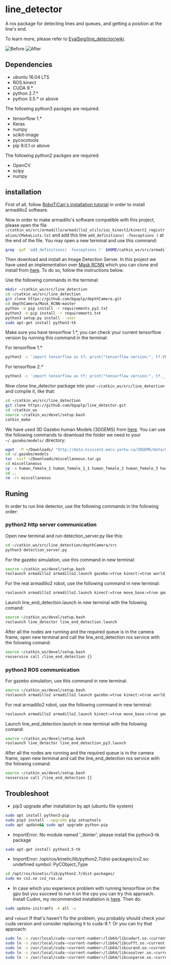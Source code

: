 # line_detector
A ros package for detecting lines and queues, and getting a position at the line's end.

To learn more, please refer to [EyalSeg/line_detector/wiki](https://github.com/EyalSeg/line_detector/wiki).


![Before ](https://user-images.githubusercontent.com/10437548/69551704-d1acba80-0fa5-11ea-925a-df94bf7a8c64.png)
![After ](https://user-images.githubusercontent.com/10437548/69559435-9ebcf380-0fb2-11ea-8f36-50b736af8c79.png)

## Dependencies
* ubuntu 16.04 LTS
* ROS kinect
* CUDA 9.*
* python 2.7.*
* python 3.5.* or above

The following python3 packges are required:
* tensorflow 1.*
* Keras
* numpy
* scikit-image
* pycocotools
* pip 9.0.1 or above

The following python2 packges are required:
* OpenCV
* scipy
* numpy

## installation
First of all, follow [RoboTiCan's installation tutorial](http://wiki.ros.org/armadillo2/Tutorials/Installation) in order to install armadillo2 software.

Now in order to make armadillo's software compatible with this project, please open the file `~/catkin_ws/src/armadillo/armadillo2_utils/iai_kinect2/kinect2_registration/CMakeLists.txt` and add this line `add_definitions( -fexceptions )` at the end of the file. You may open a new terminal and use this command:
```bash
grep -qxF 'add_definitions( -fexceptions )' $HOME/catkin_ws/src/armadillo/armadillo2_utils/iai_kinect2/kinect2_registration/CMakeLists.txt || echo -e "\nadd_definitions( -fexceptions )" >> $HOME/catkin_ws/src/armadillo/armadillo2_utils/iai_kinect2/kinect2_registration/CMakeLists.txt
```

Then download and install an Image Detection Server. In this project we have used an implementation over [Mask RCNN](https://github.com/matterport/Mask_RCNN) which you can clone and install from [here](https://github.com/bguplp/depthCamera). To do so, follow the instructions below.

Use the following commands in the terminal:
```bash
mkdir ~/catkin_ws/src/line_detection
cd ~/catkin_ws/src/line_detection
git clone https://github.com/bguplp/depthCamera.git
cd depthCamera/Mask_RCNN-master
python -m pip install -r requirements_py2.txt
python3 -m pip install -r requirements.txt
python3 setup.py install --user
sudo apt-get install python3-tk
```
Make sure you have tensorflow 1.*, you can check your current tensorflow version by running this command in the terminal:

For tensorflow 1.*
```bash
python3 -c 'import tensorflow as tf; print("tensorflow version:", tf.VERSION)'
```
For tensorflow 2.*
```bash
python3 -c 'import tensorflow as tf; print("tensorflow version:", tf.__version__)'
```
Now clone line_detector package into your `~/catkin_ws/src/line_detection` and compile it, like that:
```bash
cd ~/catkin_ws/src/line_detection
git clone https://github.com/bguplp/line_detector.git
cd ~/catkin_ws
source ~/catkin_ws/devel/setup.bash
catkin_make
```
We have used 3D Gazebo human Models (3DGEMS) from [here](http://data.nvision2.eecs.yorku.ca/3DGEMS/). You can use the following commands to download the folder we need to your `~/.gazebo/models/` directory: 
```bash
wget  -P ~/Downloads/ "http://data.nvision2.eecs.yorku.ca/3DGEMS/data/miscellaneous.tar.gz"
cd ~/.gazebo/models
tar -xvzf ~/Downloads/miscellaneous.tar.gz 
cd miscellaneous
cp -a human_female_1 human_female_1_1 human_female_2 human_female_3 human_female_4 human_male_1 human_male_1_1 human_male_2 human_male_3 human_male_4 ~/.gazebo/models/
cd ..
rm -rv miscellaneous
```

## Runing
In order to run line detector, use the following commands in the following order:

### python2 http server communication ###

Open new terminal and run detection_server.py like this:
```bash
cd ~/catkin_ws/src/line_detection/depthCamera/src
python3 detection_server.py
```
For the gazebo simulation, use this command in new terminal:
```bash
source ~/catkin_ws/devel/setup.bash
roslaunch armadillo2 armadillo2.launch gazebo:=true kinect:=true world_name:="`rospack find line_detector`/coffee_line.world" map:="`rospack find line_detector`/coffee_line.yaml" have_map:=true move_base:=true amcl:=true lidar:=true x:="1.0" y:="1.0" Y:="1.0"
```
For the real armadillo2 robot, use the following command in new terminal:
```bash
roslaunch armadillo2 armadillo2.launch kinect:=true move_base:=true gmapping:=true lidar:=true
```
Launch line_end_detection.launch in new terminal with the folowing comand: 
```bash
source ~/catkin_ws/devel/setup.bash
roslaunch line_detector line_end_detection.launch
```
After all the nodes are running and the required queue is in the camera frame, open new terminal and call the line_end_detection ros service with the folowing comand:
```bash
source ~/catkin_ws/devel/setup.bash
rosservice call /line_end_detection {}
```

### python3 ROS communication ###

For gazebo simulation, use this command in new terminal:
```bash
source ~/catkin_ws/devel/setup.bash
roslaunch armadillo2 armadillo2.launch gazebo:=true kinect:=true world_name:="`rospack find line_detector`/coffee_line.world" map:="`rospack find line_detector`/coffee_line.yaml" have_map:=true move_base:=true amcl:=true lidar:=true x:="1.0" y:="1.0" Y:="1.0"
```
For real armadillo2 robot, use the following command in new terminal:
```bash
roslaunch armadillo2 armadillo2.launch kinect:=true move_base:=true gmapping:=true lidar:=true
```
Launch line_end_detection.launch in new terminal with the folowing comand: 
```bash
source ~/catkin_ws/devel/setup.bash
roslaunch line_detector line_end_detection_py3.launch
```
After all the nodes are running and the required queue is in the camera frame, open new terminal and call the line_end_detection ros service with the folowing comand:
```bash
source ~/catkin_ws/devel/setup.bash
rosservice call /line_end_detection {}
```

## Troubleshoot

* pip3 upgrade after installation by apt (ubuntu file system)
```bash
sudo apt install python3-pip
sudo pip3 install --upgrade pip setuptools
sudo apt update&& sudo apt upgrade python-pip
```

* ImportError: No module named '_tkinter', please install the python3-tk package
```bash
sudo apt-get install python3.5-tk
```

* ImportError: /opt/ros/kinetic/lib/python2.7/dist-packages/cv2.so: undefined symbol: PyCObject_Type
```bash
cd /opt/ros/kinetic/lib/python2.7/dist-packages/
sudo mv cv2.so cv2_ros.so
```

* In case which you experience problem with running tensorflow on the gpu but you succeed to run it on the cpu you can try this approach.
Install Cudnn, my recommended installation is [here](https://askubuntu.com/a/767270).
Then do:
```bash
sudo update-initramfs -k all -u
```
and ```reboot```
If that's haven't fix the problem, you probably should check your cuda version and consider replacing it to cuda-9.*.
Or you can try that approach:
```bash
sudo ln -s /usr/local/cuda-<current-number>/lib64/libcudart.so.<current-number> /usr/local/cuda-<current-number>/lib64/libcudart.so.<correct-number>
sudo ln -s /usr/local/cuda-<current-number>/lib64/libcufft.so.<current-number> /usr/local/cuda-<current-number>/lib64/libcufft.so.<correct-number>
sudo ln -s /usr/local/cuda-<current-number>/lib64/libcurand.so.<current-number> /usr/local/cuda-<current-number>/lib64/libcurand.so.<correct-number>
sudo ln -s /usr/local/cuda-<current-number>/lib64/libcusolver.so.<current-number> /usr/local/cuda-<current-number>/lib64/libcusolver.so.<correct-number>
sudo ln -s /usr/local/cuda-<current-number>/lib64/libcusparse.so.<current-number> /usr/local/cuda-<current-number>/lib64/libcusparse.so.<correct-number>
```
